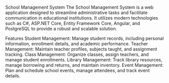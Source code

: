 
School Management System
The School Management System is a web application designed to streamline administrative tasks and facilitate communication in educational institutions. It utilizes modern technologies such as C#, ASP.NET Core, Entity Framework Core, Angular, and PostgreSQL to provide a robust and scalable solution.

Features
Student Management: Manage student records, including personal information, enrollment details, and academic performance.
Teacher Management: Maintain teacher profiles, subjects taught, and assignment tracking.
Class Management: Organize classes, assign teachers, and manage student enrollments.
Library Management: Track library resources, manage borrowing and returns, and maintain inventory.
Event Management: Plan and schedule school events, manage attendees, and track event details.
